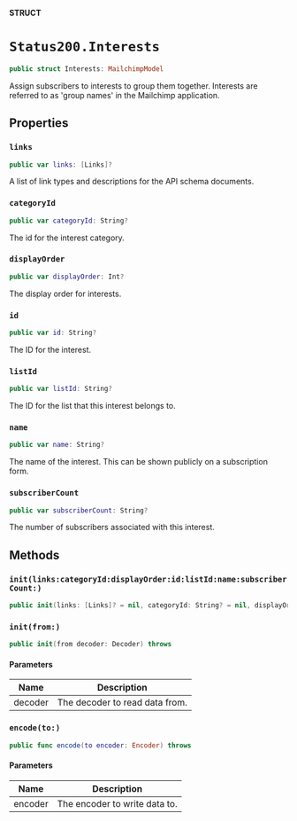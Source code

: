 **STRUCT**

# `Status200.Interests`

```swift
public struct Interests: MailchimpModel
```

Assign subscribers to interests to group them together. Interests are referred to as 'group names' in the Mailchimp application.

## Properties
### `links`

```swift
public var links: [Links]?
```

A list of link types and descriptions for the API schema documents.

### `categoryId`

```swift
public var categoryId: String?
```

The id for the interest category.

### `displayOrder`

```swift
public var displayOrder: Int?
```

The display order for interests.

### `id`

```swift
public var id: String?
```

The ID for the interest.

### `listId`

```swift
public var listId: String?
```

The ID for the list that this interest belongs to.

### `name`

```swift
public var name: String?
```

The name of the interest. This can be shown publicly on a subscription form.

### `subscriberCount`

```swift
public var subscriberCount: String?
```

The number of subscribers associated with this interest.

## Methods
### `init(links:categoryId:displayOrder:id:listId:name:subscriberCount:)`

```swift
public init(links: [Links]? = nil, categoryId: String? = nil, displayOrder: Int? = nil, id: String? = nil, listId: String? = nil, name: String? = nil, subscriberCount: String? = nil)
```

### `init(from:)`

```swift
public init(from decoder: Decoder) throws
```

#### Parameters

| Name | Description |
| ---- | ----------- |
| decoder | The decoder to read data from. |

### `encode(to:)`

```swift
public func encode(to encoder: Encoder) throws
```

#### Parameters

| Name | Description |
| ---- | ----------- |
| encoder | The encoder to write data to. |